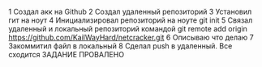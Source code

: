 1 Создал акк на Github
2 Создал удаленный репозиторий
3 Установил гит на ноут 
4 Инициализировал репозиторий на ноуте git init
5 Связал удаленный и локальный репозиторий командой git remote add origin https://github.com/KailWayHard/netcracker.git
6 Описываю что делаю
7 Закоммитил файл в локальный
8 Сделал push в удаленный. Все сходится
ЗАДАНИЕ ПРОВАЛЕНО
